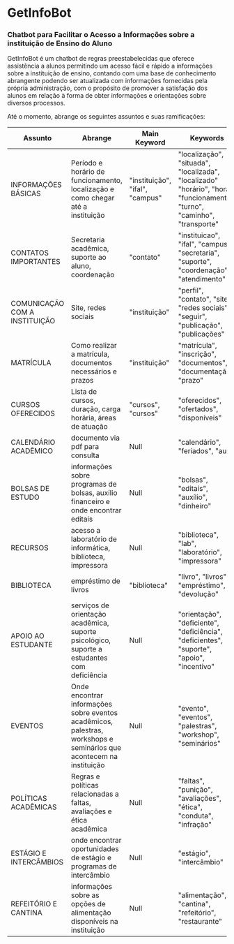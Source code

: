 # GetInfoBot
### Chatbot para Facilitar o Acesso a Informações sobre a instituição de Ensino do Aluno
GetInfoBot é um chatbot de regras preestabelecidas que oferece assistência a alunos permitindo um acesso fácil e rápido a informações sobre a instituição de ensino, contando com uma base de conhecimento abrangente podendo ser atualizada com informações fornecidas pela própria administração, com o propósito de promover a satisfação dos alunos em relação à forma de obter informações e orientações sobre diversos processos.

Até o momento, abrange os seguintes assuntos e suas ramificações:

| Assunto | Abrange | Main Keyword | Keywords |
|---------|---------|--------|----------------|
|INFORMAÇÕES BÁSICAS|Período e horário de funcionamento, localização e como chegar até a instituição| "instituição", "ifal", "campus" |"localização", "situada", "localizada", "localizado" "horário", "hora", "funcionamento", "turno", "caminho", "transporte"|
|CONTATOS IMPORTANTES|Secretaria acadêmica, suporte ao aluno, coordenação|"contato"|"instituicao", "ifal", "campus", "secretaria", "suporte", "coordenação", "atendimento"|
|COMUNICAÇÃO COM A INSTITUIÇÃO| Site, redes sociais|"instituição"|"perfil", "contato", "site", "redes sociais", "seguir", "publicação", "publicações"|
|MATRÍCULA| Como realizar a matrícula, documentos necessários e prazos | "instituição" | "matrícula", "inscrição", "documentos", "documentação", "prazo"|
|CURSOS OFERECIDOS|Lista de cursos, duração, carga horária, áreas de atuação| "cursos", "cursos" | "oferecidos", "ofertados", "disponíveis"|
|CALENDÁRIO ACADÊMICO| documento via pdf para consulta |Null| "calendário", "feriados", "aula"|
|BOLSAS DE ESTUDO| informações sobre programas de bolsas, auxílio financeiro e onde encontrar editais |Null| "bolsas", "editais", "auxílio", "dinheiro"|
|RECURSOS| acesso a laboratório de informática, biblioteca, impressora |Null| "biblioteca", "lab", "laboratório", "impressora"|
|BIBLIOTECA| empréstimo de livros | "biblioteca" | "livro", "livros", "empréstimo", "devolução"|
|APOIO AO ESTUDANTE| serviços de orientação acadêmica, suporte psicológico, suporte a estudantes com deficiência | Null | "orientação", "deficiente", "deficiência", "deficientes", "suporte", "apoio", "incentivo"|
|EVENTOS | Onde encontrar informações sobre eventos acadêmicos, palestras, workshops e seminários que acontecem na instituição | Null | "evento", "eventos", "palestras", "workshop", "seminários"|
|POLÍTICAS ACADÊMICAS | Regras e políticas relacionadas a faltas, avaliações e ética acadêmica | Null | "faltas", "punição", "avaliações", "ética", "conduta", "infração"|
|ESTÁGIO E INTERCÂMBIOS | onde encontrar oportunidades de estágio e programas de intercâmbio | Null | "estágio", "intercâmbio"|
|REFEITÓRIO E CANTINA | informações sobre as opções de alimentação disponíveis na instituição | Null | "alimentação", "cantina", "refeitório", "restaurante"|
